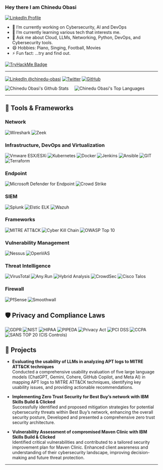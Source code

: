 ### <p>Hey there  I am Chinedu Obasi</p> 


<p align="left">
  <a href="https://www.linkedin.com/in/chinedu-obasi/" target="_blank">
    <img src="https://img.shields.io/badge/LinkedIn-Profile%20badges-blue" alt="LinkedIn Profile" />
  </a>
</p>


- 🔭 I’m currently working on Cybersecurity, AI and DevOps
- 🌱 I’m currently learning various tech that interests me.
- 💬 Ask me about Cloud, LLMs, Networking, Python, DevOps, and Cybersecurity tools.
- 😄 Hobbies: Piano, Singing, Football, Movies
- ⚡ Fun fact: ...try and find out.

[![TryHackMe Badge](https://tryhackme-badges.s3.amazonaws.com/cobasi.png)](https://tryhackme.com/api/v2/badges/public-profile?userPublicId=2261235)

---

<p align="left">

<a href="https://www.linkedin.com/in/chinedu-obasi/"><img alt="LinkedIn @chinedu-obasi" align="center" src="https://img.shields.io/badge/LINKEDIN-blue.svg?logo=linkedin&style=for-the-badge" /></a>
<a href="https://x.com/ChineduKObasi" target="blank"><img alt="Twitter" align="center" src="https://img.shields.io/badge/Twitter-lightblue.svg?logo=X&style=for-the-badge" /></a>
<a href="https://github.com/Chinedu-Obasi"><img alt="GitHub" align="center" src="https://img.shields.io/badge/GITHUB-black.svg?logo=github&logoColor=white&style=for-the-badge" title="GitHub"/></a>

</p>


![Chinedu Obasi's Github Stats](https://github-readme-stats.vercel.app/api?username=Chinedu-Obasi&show_icons=true&theme=dracula)  &nbsp; &nbsp; ![Chinedu Obasi's Top Languages](https://github-readme-stats.vercel.app/api/top-langs/?username=Chinedu-Obasi&theme=dracula&include_all_commits=true&count_private=true&layout=compact)

---
## 🔧 Tools & Frameworks

### **Network**
![Wireshark](https://img.shields.io/badge/Wireshark-1f425f.svg?style=for-the-badge)
![Zeek](https://img.shields.io/badge/Zeek-1f425f.svg?style=for-the-badge)

### **Infrastructure, DevOps and Virtualization**
![Vmware ESX/ESXi](https://img.shields.io/badge/Vmware%20ESX-yellow?style=for-the-badge)
![Kubernetes](https://img.shields.io/badge/Kubernetes-blue?style=for-the-badge)
![Docker](https://img.shields.io/badge/Docker-purple?style=for-the-badge)
![Jenkins](https://img.shields.io/badge/Jenkins-cyan?style=for-the-badge)
![Ansible](https://img.shields.io/badge/Ansible-lightblue?style=for-the-badge)
![GIT](https://img.shields.io/badge/GIT-black?style=for-the-badge)
![Terraform](https://img.shields.io/badge/Terraform-red?style=for-the-badge)

### **Endpoint**
![Microsoft Defender for Endpoint](https://img.shields.io/badge/Microsoft%20Defender%20for%20Endpoint-blue?style=for-the-badge)
![Crowd Strike](https://img.shields.io/badge/Crowd%20Strike-red?style=for-the-badge)

### **SIEM**
![Splunk](https://img.shields.io/badge/Splunk-black?style=for-the-badge)
![Elstic ELK](https://img.shields.io/badge/Elastic%20ELK-darkblue?style=for-the-badge)
![Wazuh](https://img.shields.io/badge/Wazuh-red?style=for-the-badge)

### **Frameworks**
![MITRE ATT&CK](https://img.shields.io/badge/MITRE%20ATT%26CK-yellow?style=for-the-badge)
![Cyber Kill Chain](https://img.shields.io/badge/Cyber%20Kill%20Chain-blue?style=for-the-badge)
![OWASP Top 10](https://img.shields.io/badge/OWASP%20Top%2010-black?style=for-the-badge)

### **Vulnerability Management**
![Nessus](https://img.shields.io/badge/Nessus-black?style=for-the-badge)
![OpenVAS](https://img.shields.io/badge/OpenVAS-darkblue?style=for-the-badge)

### **Threat Intelligence**
![VirusTotal](https://img.shields.io/badge/VirusTotal-blue?style=for-the-badge)
![Any.Run](https://img.shields.io/badge/Any.Run-red?style=for-the-badge)
![Hybrid Analysis](https://img.shields.io/badge/Hybrid%20Analysis-purple?style=for-the-badge)
![CrowdSec](https://img.shields.io/badge/CrowdSec-violet?style=for-the-badge)
![Cisco Talos](https://img.shields.io/badge/Cisco%20Talos-blue?style=for-the-badge)

### **Firewall**
![PfSense](https://img.shields.io/badge/PfSense-navy?style=for-the-badge)
![Smoothwall](https://img.shields.io/badge/Smoothwall-green?style=for-the-badge)

## 🛡️ Privacy and Compliance Laws

![GDPR](https://img.shields.io/badge/GDPR-blue?style=for-the-badge)
![NIST](https://img.shields.io/badge/NIST-darkblue?style=for-the-badge)
![HIPAA](https://img.shields.io/badge/HIPAA-blue?style=for-the-badge)
![PIPEDA](https://img.shields.io/badge/PIPEDA-blue?style=for-the-badge)
![Privacy Act](https://img.shields.io/badge/Privacy%20Act-green?style=for-the-badge)
![PCI DSS](https://img.shields.io/badge/PCI%20DSS-red?style=for-the-badge)
![CCPA](https://img.shields.io/badge/CCPA-red?style=for-the-badge)
![SANS TOP 20 (CIS Controls)](https://img.shields.io/badge/SANS%20TOP%2020%20(CIS%20Controls)-blue?style=for-the-badge)

## 📂 Projects
- **Evaluating the usability of LLMs in analyzing APT logs to MITRE ATT&CK techniques**  
  Conducted a comprehensive usability evaluation of five large language models (ChatGPT, Gemini, Cohere, GitHub Copilot, and Meta AI) in mapping APT logs to MITRE ATT&CK techniques, identifying key usability issues, and providing actionable recommendations.

- **Implementing Zero Trust Security for Best Buy’s network with IBM Skills Build & Clicked**  
  Successfully identified and proposed mitigation strategies for potential cybersecurity threats within Best Buy’s network, enhancing the overall security posture, Developed and presented a comprehensive zero trust security architecture.

- **Vulnerability Assessment of compromised Maven Clinic with IBM Skills Build & Clicked**  
  Identified critical vulnerabilities and contributed to a tailored security improvement plan for Maven Clinic. Enhanced client awareness and understanding of their cybersecurity landscape, improving decision-making and future threat protection.

---
